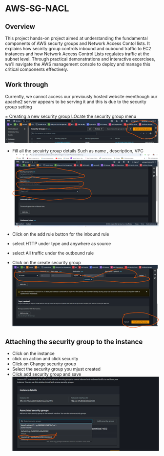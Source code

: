 # AWS-SG-NACL

## Overview

This project hands-on project aimed at understanding the fundamental components of AWS securty groups and Network Access Contol lists. It explains how secirity group controls inbound and oubound traffic to EC2 instances and how Network Access Control Lists regulates traffic at the subnet level. Through practical demonstrations and interactive excercises, we'll navigate the AWS management console to deploy and manage this critical components effectively.

## Work through

Currently, we cannot access our previously hosted website eventhough our apache2 server appears to be serving it and this is due to the security group setting

= Creating a new security group
LOcate the security group menu
![Locate security menu](./images/locating_the_security_menu.png)

- Fill all the secuirty group details
  Such as name , description, VPC
![Details](./images/details.png)

- Click on the add rule button for the inbound rule
- select HTTP under type and anywhere as source
- select All traffic under the outbound rule
- Click on the create security group
![Seeting the rules ](./images/All.png)

## Attaching the security group to the instance

- Click on the instance
- click on action and click security
- Click on Change security group
- Select the security group you mjust created
- Click add security group and save
![Sselect and save the security group](./images/select_the_security_group.png)
